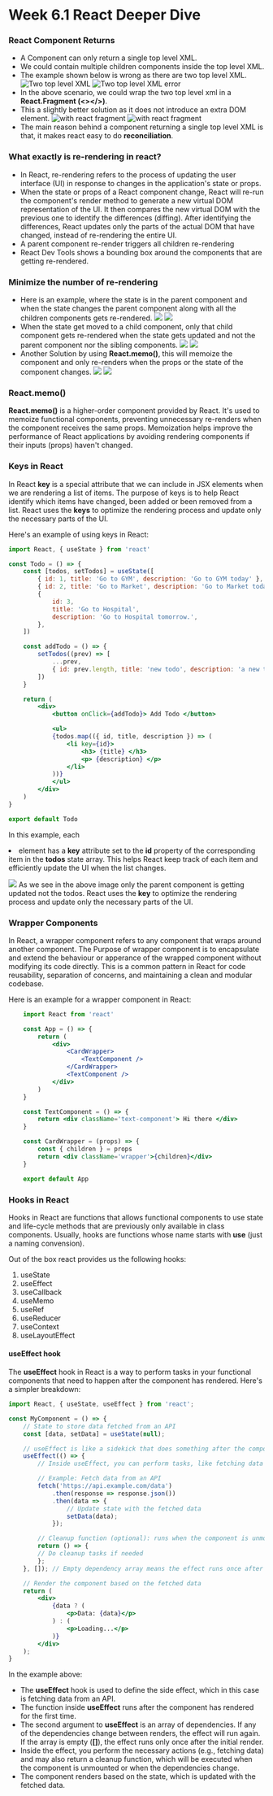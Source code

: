 # Week 6.1 React Deeper Dive

### React Component Returns
- A Component can only return a single top level XML.
- We could contain multiple children components inside the top level XML.
- The example shown below is wrong as there are two top level XML.
![Two top level XML](/week%206/week-6.1/images/two-top-level-xml.png)
![Two top level XML error](/week%206/week-6.1/images/two-top-level-xml-error.png)
- In the above scenario, we could wrap the two top level xml in a **React.Fragment (<></>)**.
- This a slightly better solution as it does not introduce an extra DOM element.
![with react fragment ](/week%206/week-6.1/images/top-level-frament-symbol.png)
![with react fragment](/week%206/week-6.1/images/top-level-react-fragment-component.png)
- The main reason behind a component returning a single top level XML is that, it makes react easy to do **reconciliation**.  

### What exactly is re-rendering in react?
- In React, re-rendering refers to the process of updating the user interface (UI) in response to changes in the application's state or props. 
- When the state or props of a React component change, React will re-run the component's render method to generate a new virtual DOM representation of the UI. It then compares the new virtual DOM with the previous one to identify the differences (diffing). After identifying the differences, React updates only the parts of the actual DOM that have changed, instead of re-rendering the entire UI.
- A parent component re-render triggers all children re-rendering
- React Dev Tools shows a bounding box around the components that are getting re-rendered.

### Minimize the number of re-rendering
- Here is an example, where the state is in the parent component and when the state changes the parent component along with all the children components gets re-rendered.
    ![](images/state-in-parent.png)
    ![](images/bounded-box-state-in-parent.png)
- When the state get moved to a child component, only that child component gets re-rendered when the state gets updated and not the parent component nor the sibling components.
    ![](images/state-moved-to-child-component.png)
    ![](images/bounded-box-state-moved-to-child-component.png)
- Another Solution by using **React.memo()**, this will memoize the component and only re-renders when the props or the state of the component changes.
    ![](images/state-inparent-component-using-memo-in-child-component.png)
    ![](images/bounded-box-state-inparent-component-using-memo-in-child-component.png)

### React.memo()
**React.memo()** is a higher-order component provided by React. It's used to memoize functional components, preventing unnecessary re-renders when the component receives the same props. Memoization helps improve the performance of React applications by avoiding rendering components if their inputs (props) haven't changed.

### Keys in React
In React **key** is a special attribute that we can include in JSX elements when we are rendering a list of items. The purpose of keys is to help React identify which items have changed, been added or been removed from a list. React uses the **keys** to optimize the rendering process and update only the necessary parts of the UI.

Here's an example of using keys in React:
``` jsx
import React, { useState } from 'react'

const Todo = () => {
    const [todos, setTodos] = useState([
		{ id: 1, title: 'Go to GYM', description: 'Go to GYM today' },
		{ id: 2, title: 'Go to Market', description: 'Go to Market today' },
		{
			id: 3,
			title: 'Go to Hospital',
			description: 'Go to Hospital tomorrow.',
		},
	])

	const addTodo = () => {
		setTodos((prev) => [
			...prev,
			{ id: prev.length, title: 'new todo', description: 'a new todo added' },
		])
	}

    return (
        <div>
			<button onClick={addTodo}> Add Todo </button>

			<ul>
            {todos.map(({ id, title, description }) => (
				<li key={id}>
					<h3> {title} </h3>
					<p> {description} </p>
				</li>
			))}
            </ul>
		</div>
    )
}

export default Todo
```
In this example, each **<li>** element has a **key** attribute set to the **id** property of the corresponding item in the **todos** state array. This helps React keep track of each item and efficiently update the UI when the list changes.

![](images/todo-app-add-todo.png)
As we see in the above image only the parent component is getting updated not the todos. React uses the **key** to optimize the rendering process and update only the necessary parts of the UI.

### Wrapper Components 
In React, a wrapper component refers to any component that wraps around another component. The Purpose of wrapper component is to encapsulate and extend the behaviour or apperance of the wrapped component without modifying its code directly. This is a common pattern in React for code reusability, separation of concerns, and maintaining a clean and modular codebase.

Here is an example for a wrapper component in React:
``` jsx
    import React from 'react'

    const App = () => {
        return (
            <div>
                <CardWrapper>
                    <TextComponent />
                </CardWrapper>
                <TextComponent />
            </div>
        )
    }

    const TextComponent = () => {
        return <div className='text-component'> Hi there </div>
    }

    const CardWrapper = (props) => {
        const { children } = props
        return <div className='wrapper'>{children}</div>
    }

    export default App
```
### Hooks in React
Hooks in React are functions that allows functional components to use state and life-cycle methods that are previously only available in class components. Usually, hooks are functions whose name starts with **use** (just a naming convension).

Out of the box react provides us the following hooks:
1. useState
2. useEffect
3. useCallback
4. useMemo
5. useRef
6. useReducer
7. useContext
8. useLayoutEffect

#### useEffect hook
The **useEffect** hook in React is a way to perform tasks in your functional components that need to happen after the component has rendered. 
Here's a simpler breakdown:
``` jsx
import React, { useState, useEffect } from 'react';

const MyComponent = () => {
    // State to store data fetched from an API
    const [data, setData] = useState(null);

    // useEffect is like a sidekick that does something after the component renders
    useEffect(() => {
        // Inside useEffect, you can perform tasks, like fetching data

        // Example: Fetch data from an API
        fetch('https://api.example.com/data')
            .then(response => response.json())
            .then(data => {
                // Update state with the fetched data
                setData(data);
            });

        // Cleanup function (optional): runs when the component is unmounted
        return () => {
        // Do cleanup tasks if needed
        };
    }, []); // Empty dependency array means the effect runs once after the initial render

    // Render the component based on the fetched data
    return (
        <div>
            {data ? (
                <p>Data: {data}</p>
            ) : (
                <p>Loading...</p>
            )}
        </div>
    );
}
```
In the example above:
- The **useEffect** hook is used to define the side effect, which in this case is fetching data from an API.
- The function inside **useEffect** runs after the component has rendered for the first time.
- The second argument to **useEffect** is an array of dependencies. If any of the dependencies change between renders, the effect will run again. If the array is empty (**[]**), the effect runs only once after the initial render.
- Inside the effect, you perform the necessary actions (e.g., fetching data) and may also return a cleanup function, which will be executed when the component is unmounted or when the dependencies change.
- The component renders based on the state, which is updated with the fetched data.